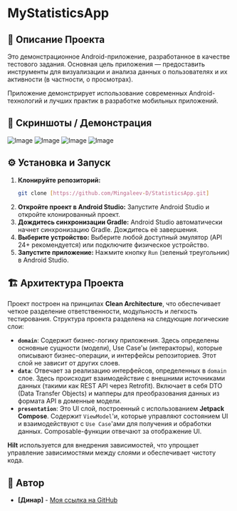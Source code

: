 # MyStatisticsApp

## 🚀 Описание Проекта

Это демонстрационное Android-приложение, разработанное в качестве тестового задания. Основная цель приложения — предоставить инструменты для визуализации и анализа данных о пользователях и их активности (в частности, о просмотрах).

Приложение демонстрирует использование современных Android-технологий и лучших практик в разработке мобильных приложений.

## 📸 Скриншоты / Демонстрация

![Image](https://github.com/user-attachments/assets/e779d9b2-39b9-4594-8b7c-a2111e832e10)
![Image](https://github.com/user-attachments/assets/f48cc265-bb60-4218-81f2-c8e0e5e46f19)
![Image](https://github.com/user-attachments/assets/ee0081d4-97a7-4a75-a344-1c02daa059bc)
![Image](https://github.com/user-attachments/assets/9fd93971-7712-46f7-9dcf-1f334ac8ff71)

## ⚙️ Установка и Запуск

1.  **Клонируйте репозиторий:**
    ```bash
    git clone [https://github.com/Mingaleev-D/StatisticsApp.git]
    ```
2.  **Откройте проект в Android Studio:**
    Запустите Android Studio и откройте клонированный проект.
3.  **Дождитесь синхронизации Gradle:**
    Android Studio автоматически начнет синхронизацию Gradle. Дождитесь её завершения.
4.  **Выберите устройство:**
    Выберите любой доступный эмулятор (API 24+ рекомендуется) или подключите физическое устройство.
5.  **Запустите приложение:**
    Нажмите кнопку `Run` (зеленый треугольник) в Android Studio.

## 🏗️ Архитектура Проекта

Проект построен на принципах **Clean Architecture**, что обеспечивает четкое разделение ответственности, модульность и легкость тестирования. Структура проекта разделена на следующие логические слои:

* **`domain`**: Содержит бизнес-логику приложения. Здесь определены основные сущности (модели), Use Case'ы (интеракторы), которые описывают бизнес-операции, и интерфейсы репозиториев. Этот слой не зависит от других слоев.
* **`data`**: Отвечает за реализацию интерфейсов, определенных в `domain` слое. Здесь происходит взаимодействие с внешними источниками данных (такими как REST API через Retrofit). Включает в себя DTO (Data Transfer Objects) и мапперы для преобразования данных из формата API в доменные модели.
* **`presentation`**: Это UI слой, построенный с использованием **Jetpack Compose**. Содержит `ViewModel`'и, которые управляют состоянием UI и взаимодействуют с `Use Case`'ами для получения и обработки данных. Composable-функции отвечают за отображение UI.

**Hilt** используется для внедрения зависимостей, что упрощает управление зависимостями между слоями и обеспечивает чистоту кода.

## 👤 Автор

* **[Динар]** - [Моя ссылка на GitHub](https://github.com/Mingaleev-D)

